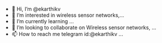 - 👋 Hi, I’m @ekarthikv
- 👀 I’m interested in wireless sensor networks,...
- 🌱 I’m currently learning ...
- 💞️ I’m looking to collaborate on Wireless sensor networks, ...
- 📫 How to reach me telegram id:@ekarthikv ...

<!---
ekarthikv/ekarthikv is a ✨ special ✨ repository because its `README.md` (this file) appears on your GitHub profile.
You can click the Preview link to take a look at your changes.
--->
